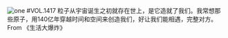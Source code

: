 ![one](http://image.wufazhuce.com/Fq9EA8y_vymEcUcxfvzKpQeFBvi9)
#VOL.1417
粒子从宇宙诞生之初就存在世上，是它造就了我们。我常想那些原子，用140亿年穿越时间和空间来创造我们，好让我们能相遇，完整对方。  From 《生活大爆炸》